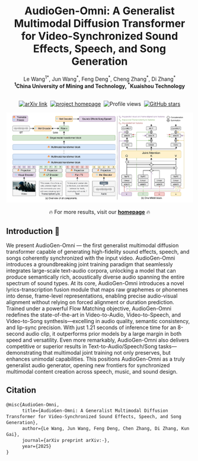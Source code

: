 <h1 align="center">AudioGen-Omni: A Generalist Multimodal Diffusion Transformer for Video-Synchronized Sound Effects, Speech, and Song Generation</h1>

<div align='center'>
  <span class="author-block">Le Wang<sup>1</sup><sup>*</sup>, Jun Wang<sup>*</sup>, Feng Deng<sup>*</sup>, Cheng Zhang<sup>*</sup>, Di Zhang<sup>*</sup></span>
</div>

<div align='center'>
  <span class="author-block"><strong><sup>1</sup>China University of Mining and Technology, </strong></span>
  <span class="author-block"><strong><sup>*</sup>Kuaishou Technology</strong></span>
</div>
<br>

<div align="center">

  <!-- 📄 Paper / project / GitHub stats -->
  <p>
    <a href="-" target="_blank"><img src="https://img.shields.io/badge/Paper-AudioGen-Omni-red" alt="arXiv link"></a>&nbsp;
    <a href="https://github.com/ciyou2/AudioGen-Omni/" target="_blank"><img src="https://img.shields.io/badge/Project-Homepage-green" alt="project homepage"></a>&nbsp;
    <img src="https://komarev.com/ghpvc/?username=ciyou2&color=5865f2" alt="Profile views" width="110.2" height="20">&nbsp;
    <a href="https://github.com/ciyou2/AudioGen-Omni" target="_blank"><img src="https://img.shields.io/github/stars/ciyou2/AudioGen-Omni?style=social" alt="GitHub stars"></a>
  </p>

  <!-- 🎬 Showcase -->
  <p><img src="./content/arch.jpg"></p>
  <p>🔥 For more results, visit our <a href="https://ciyou2.github.io/OmniGen/" target="_blank"><strong>homepage</strong></a> 🔥</p>

</div>

## Introduction 📖
We present AudioGen-Omni  — the first generalist multimodal diffusion transformer capable of generating high-fidelity sound effects, speech, and songs coherently synchronized with the input video. AudioGen-Omni  introduces a groundbreaking joint training paradigm that seamlessly integrates large-scale text-audio corpora, unlocking a model that can produce semantically rich, acoustically diverse audio spanning the entire spectrum of sound types. At its core, AudioGen-Omni  introduces a novel lyrics-transcription fusion module that maps raw graphemes or phonemes into dense, frame-level representations, enabling precise audio-visual alignment without relying on forced alignment or duration prediction. Trained under a powerful Flow Matching objective, AudioGen-Omni  redefines the state-of-the-art in Video-to-Audio, Video-to-Speech, and Video-to-Song synthesis—excelling in audio quality, semantic consistency, and lip-sync precision. With just 1.21 seconds of inference time for an 8-second audio clip, it outperforms prior models by a large margin in both speed and versatility.
Even more remarkably, AudioGen-Omni  also delivers competitive or superior results in Text-to-Audio/Speech/Song tasks—demonstrating that multimodal joint training not only preserves, but enhances unimodal capabilities. This positions AudioGen-Omni  as a truly generalist audio generator, opening new frontiers for synchronized multimodal content creation across speech, music, and sound design.
 
## Citation
```
@misc{AudioGen-Omni,
      title={AudioGen-Omni: A Generalist Multimodal Diffusion Transformer for Video-Synchronized Sound Effects, Speech, and Song Generation},
      author={Le Wang, Jun Wang, Feng Deng, Chen Zhang, Di Zhang, Kun Gai},
      journal={arXiv preprint arXiv:-},
      year={2025}
}
```
